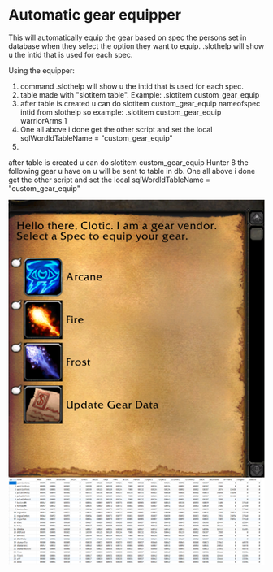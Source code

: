 # Automatic gear equipper

This will automatically equip the gear based on spec the persons set in database when they select the option they want to equip.
.slothelp will show u the intid that is used for each spec.


Using the equipper:
1. command .slothelp will show u the intid that is used for each spec.
2. table made with "slotitem table". Example: .slotitem custom_gear_equip
3. after table is created u can do slotitem custom_gear_equip nameofspec intid from slothelp so example: .slotitem custom_gear_equip warriorArms 1
4. One all above i done get the other script and set the  local sqlWordldTableName = "custom_gear_equip"
5.

after table is created u can do slotitem custom_gear_equip Hunter 8 the following gear u have on u will be sent to table in db.
One all above i done get the other script and set the  local sqlWordldTableName = "custom_gear_equip"



<!-- how do i add image to readme -->
![image](gossip.png)
![image](sqlExample.png)